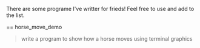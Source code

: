 There are some programe I've writter for frieds! Feel free to use and add to the list.

== horse_move_demo

> write a program to show how a horse moves using terminal graphics


